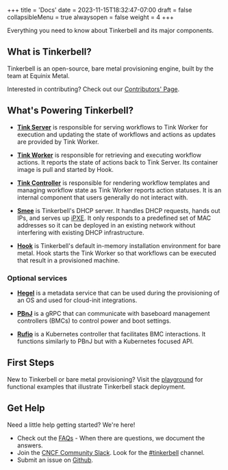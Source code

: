 +++
title = 'Docs'
date = 2023-11-15T18:32:47-07:00
draft = false
collapsibleMenu = true
alwaysopen = false
weight = 4
+++

Everything you need to know about Tinkerbell and its major components.

## What is Tinkerbell?

Tinkerbell is an open-source, bare metal provisioning engine, built by the team at Equinix Metal.

Interested in contributing? Check out our [Contributors' Page].

## What's Powering Tinkerbell?

- **[Tink Server]** is responsible for serving workflows to Tink Worker for execution and updating the state of workflows and actions as updates are provided by Tink Worker.

- **[Tink Worker]** is responsible for retrieving and executing workflow actions. It reports the state of actions back to Tink Server. Its container image is pull and started by Hook.

- **[Tink Controller]** is responsible for rendering workflow templates and managing workflow state as Tink Worker reports action statuses. It is an internal component that users generally do not interact with.

- **[Smee]** is Tinkerbell's DHCP server.
  It handles DHCP requests, hands out IPs, and serves up [iPXE].
  It only responds to a predefined set of MAC addresses so it can be deployed in an existing network without interfering with existing DHCP infrastructure.

- **[Hook]** is Tinkerbell's default in-memory installation environment for bare metal. Hook starts the Tink Worker so that workflows can be executed that result in a provisioned machine.

### Optional services

- **[Hegel]** is a metadata service that can be used during the provisioning of an OS and used for cloud-init integrations.

- **[PBnJ]** is a gRPC that can communicate with baseboard management controllers (BMCs) to control power and boot settings.

- **[Rufio]** is a Kubernetes controller that facilitates BMC interactions. It functions similarly to PBnJ but with a Kubernetes focused API.

## First Steps

New to Tinkerbell or bare metal provisioning? Visit the [playground] for functional examples that illustrate Tinkerbell stack deployment.

## Get Help

Need a little help getting started? We're here!

- Check out the [FAQs] - When there are questions, we document the answers.
- Join the [CNCF Community Slack].
  Look for the [#tinkerbell] channel.
- Submit an issue on [Github].

[Smee]: /services/smee
[pbnj]: /services/pbnj
[hook]: /services/hook
[hegel]: /services/hegel
[rufio]: /services/rufio
[tink server]: /services/tink-server
[tink worker]: /services/tink-worker
[tink controller]: /services/tink-controller
[cncf community slack]: https://slack.cncf.io/
[contributors' page]: /community/contributors/
[faqs]: /faq/
[github]: https://github.com/tinkerbell
[ipxe]: https://ipxe.org/
[#tinkerbell]: https://app.slack.com/client/T08PSQ7BQ/C01SRB41GMT
[playground]: https://github.com/tinkerbell/playground
